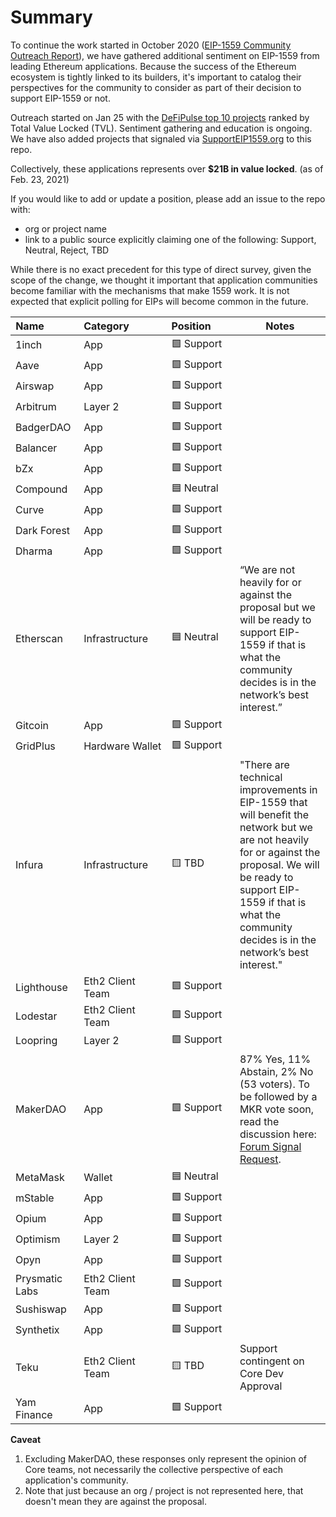 # Summary

To continue the work started in October 2020 ([EIP-1559 Community Outreach Report](https://medium.com/ethereum-cat-herders/eip-1559-community-outreach-report-aa18be0666b5)), we have gathered additional sentiment on EIP-1559 from leading Ethereum applications. Because the success of the Ethereum ecosystem is tightly linked to its builders, it's important to catalog their perspectives for the community to consider as part of their decision to support EIP-1559 or not.

Outreach started on Jan 25 with the [DeFiPulse top 10 projects](https://defipulse.com/) ranked by Total Value Locked (TVL). Sentiment gathering and education is ongoing. We have also added projects that signaled via [SupportEIP1559.org](https://supporteip1559.org/) to this repo.

Collectively, these applications represents over **$21B in value locked**. (as of Feb. 23, 2021)

If you would like to add or update a position, please add an issue to the repo with:

- org or project name
- link to a public source explicitly claiming one of the following: Support, Neutral, Reject, TBD

While there is no exact precedent for this type of direct survey, given the scope of the change, we thought it important that application communities become familiar with the mechanisms that make 1559 work. It is not expected that explicit polling for EIPs will become common in the future.


Name&nbsp;&nbsp;&nbsp;&nbsp;&nbsp;&nbsp;&nbsp;&nbsp;&nbsp;&nbsp;&nbsp;|Category&nbsp;&nbsp;&nbsp;&nbsp;&nbsp;&nbsp;&nbsp;&nbsp;&nbsp;&nbsp;&nbsp;&nbsp;|	Position&nbsp;&nbsp;&nbsp;&nbsp;&nbsp;&nbsp;&nbsp;	|	Notes
---	|	---	|	---	|	---
1inch	|	App	|	🟩 Support	|
Aave	|	App	|	🟩 Support	|
Airswap	|	App	|	🟩 Support	|
Arbitrum	|	Layer 2	|	🟩 Support	|
BadgerDAO	|	App	|	🟩 Support	|
Balancer	|	App	|	🟩 Support	|
bZx	|	App	|	🟩 Support	|
Compound	|	App	|	🟦 Neutral	|
Curve	|	App	|	🟩 Support	|
Dark Forest	|	App	|	🟩 Support	|
Dharma	|	App	|	🟩 Support	|
Etherscan	|	Infrastructure	|	🟦 Neutral	|	“We are not heavily for or against the proposal but we will be ready to support EIP-1559 if that is what the community decides is in the network’s best interest.”
Gitcoin	|	App	|	🟩 Support	|
GridPlus | Hardware Wallet | 🟩 Support	|
Infura	|	Infrastructure	|	🟨 TBD	|	"There are technical improvements in EIP-1559 that will benefit the network but we are not heavily for or against the proposal. We will be ready to support EIP-1559 if that is what the community decides is in the network’s best interest."
Lighthouse	|	Eth2 Client Team	|	🟩 Support	|
Lodestar	|	Eth2 Client Team	|	🟩 Support	|
Loopring	|	Layer 2	|	🟩 Support	|
MakerDAO	|	App	|	🟩 Support	|	87% Yes, 11% Abstain, 2% No (53 voters). To be followed by a MKR vote soon, read the discussion here: [Forum Signal Request](https://forum.makerdao.com/t/signal-request-does-makerdao-support-eip-1559/6646).
MetaMask | Wallet |	🟦 Neutral | 
mStable	|	App	|	🟩 Support	|
Opium	|	App	|	🟩 Support	|
Optimism	|	Layer 2	|	🟩 Support	|
Opyn	|	App	|	🟩 Support	|
Prysmatic Labs	|	Eth2 Client Team	|	🟩 Support	|
Sushiswap	|	App	|	🟩 Support	|
Synthetix	|	App	|	🟩 Support	|
Teku	|	Eth2 Client Team	|	🟨 TBD	|	Support contingent on Core Dev Approval
Yam Finance	|	App	|	🟩 Support	|

**Caveat**

1. Excluding MakerDAO, these responses only represent the opinion of Core teams, not necessarily the collective perspective of each application's community.
2. Note that just because an org / project is not represented here, that doesn't mean they are against the proposal.
